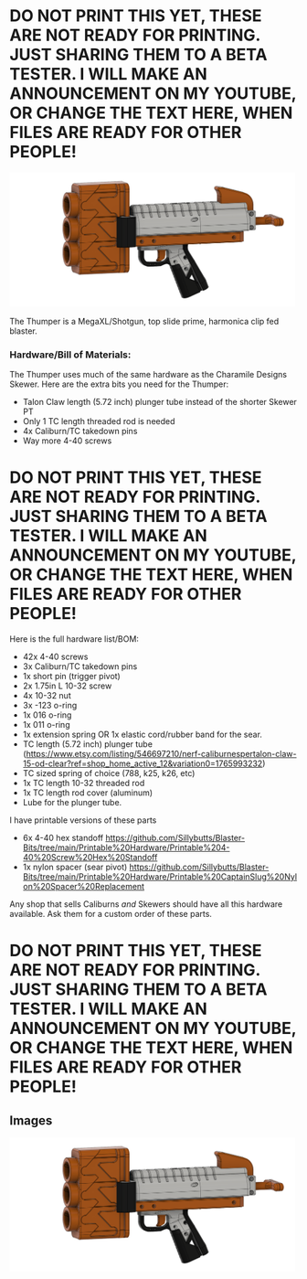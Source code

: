 # DO NOT PRINT THIS YET, THESE ARE NOT READY FOR PRINTING. JUST SHARING THEM TO A BETA TESTER. I WILL MAKE AN ANNOUNCEMENT ON MY YOUTUBE, OR CHANGE THE TEXT HERE, WHEN FILES ARE READY FOR OTHER PEOPLE!

<img src="GHimages/Thumper%20v2%20v61.png" width="500">

The Thumper is a MegaXL/Shotgun, top slide prime, harmonica clip fed blaster.

### Hardware/Bill of Materials:

The Thumper uses much of the same hardware as the Charamile Designs Skewer. 
Here are the extra bits you need for the Thumper: 

- Talon Claw length (5.72 inch) plunger tube instead of the shorter Skewer PT
- Only 1 TC length threaded rod is needed
- 4x Caliburn/TC takedown pins
- Way more 4-40 screws

# DO NOT PRINT THIS YET, THESE ARE NOT READY FOR PRINTING. JUST SHARING THEM TO A BETA TESTER. I WILL MAKE AN ANNOUNCEMENT ON MY YOUTUBE, OR CHANGE THE TEXT HERE, WHEN FILES ARE READY FOR OTHER PEOPLE!

Here is the full hardware list/BOM:

- 42x 4-40 screws
- 3x Caliburn/TC takedown pins
- 1x short pin (trigger pivot)
- 2x 1.75in L 10-32 screw
- 4x 10-32 nut
- 3x -123 o-ring
- 1x 016 o-ring
- 1x 011 o-ring
- 1x extension spring OR 1x elastic cord/rubber band for the sear.
- TC length (5.72 inch) plunger tube (https://www.etsy.com/listing/546697210/nerf-caliburnespertalon-claw-15-od-clear?ref=shop_home_active_12&variation0=1765993232)
- TC sized spring of choice (788, k25, k26, etc)
- 1x TC length 10-32 threaded rod
- 1x TC length rod cover (aluminum)
- Lube for the plunger tube.

I have printable versions of these parts
- 6x 4-40 hex standoff https://github.com/Sillybutts/Blaster-Bits/tree/main/Printable%20Hardware/Printable%204-40%20Screw%20Hex%20Standoff
- 1x nylon spacer (sear pivot) https://github.com/Sillybutts/Blaster-Bits/tree/main/Printable%20Hardware/Printable%20CaptainSlug%20Nylon%20Spacer%20Replacement

Any shop that sells Caliburns *and* Skewers should have all this hardware available. Ask them for a custom order of these parts.

# DO NOT PRINT THIS YET, THESE ARE NOT READY FOR PRINTING. JUST SHARING THEM TO A BETA TESTER. I WILL MAKE AN ANNOUNCEMENT ON MY YOUTUBE, OR CHANGE THE TEXT HERE, WHEN FILES ARE READY FOR OTHER PEOPLE!

## Images

<img src="GHimages/Thumper%20v2%20v61.png" width="500">
